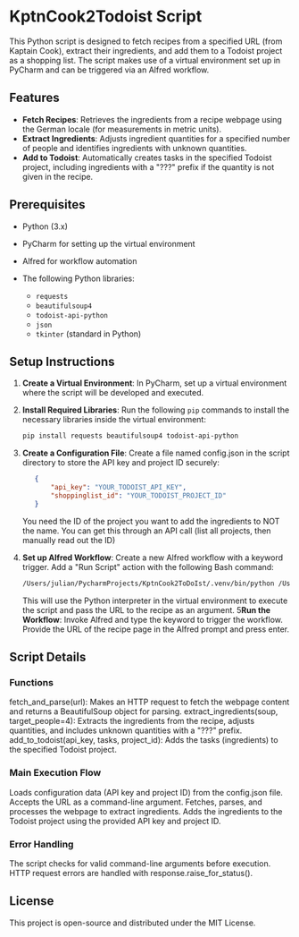 # KptnCook2Todoist Script

This Python script is designed to fetch recipes from a specified URL (from Kaptain Cook), extract their ingredients, and add them to a Todoist project as a shopping list. The script makes use of a virtual environment set up in PyCharm and can be triggered via an Alfred workflow.


## Features
- **Fetch Recipes**: Retrieves the ingredients from a recipe webpage using the German locale (for measurements in metric units).
- **Extract Ingredients**: Adjusts ingredient quantities for a specified number of people and identifies ingredients with unknown quantities.
- **Add to Todoist**: Automatically creates tasks in the specified Todoist project, including ingredients with a "???" prefix if the quantity is not given in the recipe.

## Prerequisites
- Python (3.x)
- PyCharm for setting up the virtual environment
- Alfred for workflow automation
- The following Python libraries:

  - `requests`
  - `beautifulsoup4`
  - `todoist-api-python`
  - `json`
  - `tkinter` (standard in Python)

## Setup Instructions
1. **Create a Virtual Environment**: In PyCharm, set up a virtual environment where the script will be developed and executed.

2. **Install Required Libraries**: Run the following `pip` commands to install the necessary libraries inside the virtual environment:
   ```bash
   pip install requests beautifulsoup4 todoist-api-python
3. **Create a Configuration File**: Create a file named config.json in the script directory to store the API key and project ID securely:
     ```json
        {
            "api_key": "YOUR_TODOIST_API_KEY",
            "shoppinglist_id": "YOUR_TODOIST_PROJECT_ID"
        }
     ```
   You need the ID of the project you want to add the ingredients to NOT the name. You can get this through an API call (list all projects, then manually read out the ID)
4. **Set up Alfred Workflow**: Create a new Alfred workflow with a keyword trigger.
Add a "Run Script" action with the following Bash command:  
    ```bash
    /Users/julian/PycharmProjects/KptnCook2ToDoIst/.venv/bin/python /Users/julian/PycharmProjects/KptnCook2ToDoIst/.venv/KptnCook-Einkaufsliste.py "{query}"
     ``` 
   This will use the Python interpreter in the virtual environment to execute the script and pass the URL to the recipe as an argument.
5**Run the Workflow**:
Invoke Alfred and type the keyword to trigger the workflow.
Provide the URL of the recipe page in the Alfred prompt and press enter.
## Script Details
### Functions
fetch_and_parse(url): Makes an HTTP request to fetch the webpage content and returns a BeautifulSoup object for parsing.
extract_ingredients(soup, target_people=4): Extracts the ingredients from the recipe, adjusts quantities, and includes unknown quantities with a "???" prefix.
add_to_todoist(api_key, tasks, project_id): Adds the tasks (ingredients) to the specified Todoist project.
### Main Execution Flow
Loads configuration data (API key and project ID) from the config.json file.
Accepts the URL as a command-line argument.
Fetches, parses, and processes the webpage to extract ingredients.
Adds the ingredients to the Todoist project using the provided API key and project ID.
### Error Handling
The script checks for valid command-line arguments before execution.
HTTP request errors are handled with response.raise_for_status().
## License
This project is open-source and distributed under the MIT License.


